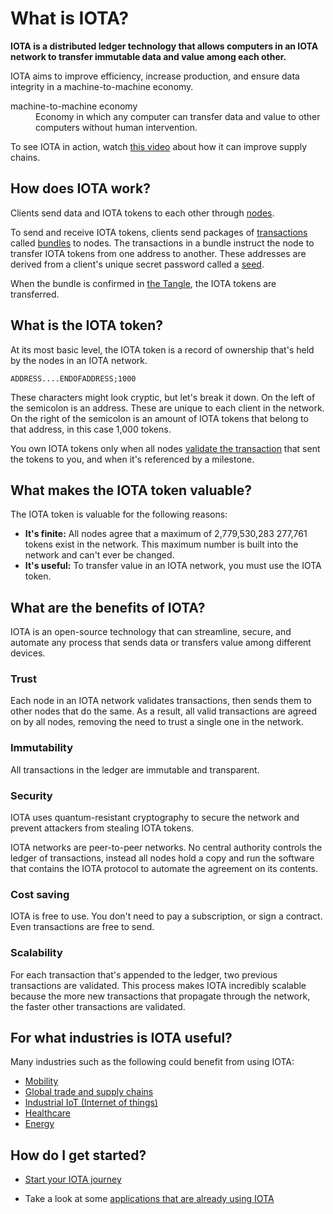 # What is IOTA?

**IOTA is a distributed ledger technology that allows computers in an IOTA network to transfer immutable data and value among each other.**

IOTA aims to improve efficiency, increase production, and ensure data integrity in a machine-to-machine economy.

<dl><dt>machine-to-machine economy</dt><dd>Economy in which any computer can transfer data and value to other computers without human intervention.</dd></dl>

To see IOTA in action, watch [this video](https://www.youtube.com/embed/Gr-LstcDcAw) about how it can improve supply chains.

## How does IOTA work?

Clients send data and IOTA tokens to each other through [nodes](../introduction/what-is-a-node.md).

To send and receive IOTA tokens, clients send packages of [transactions](../introduction/what-is-a-transaction.md) called [bundles](../introduction/what-is-a-bundle.md) to nodes. The transactions in a bundle instruct the node to transfer IOTA tokens from one address to another. These addresses are derived from a client's unique secret password called a [seed](../introduction/what-is-a-seed.md).

When the bundle is confirmed in [the Tangle](../introduction/what-is-the-tangle.md), the IOTA tokens are transferred.

## What is the IOTA token?

At its most basic level, the IOTA token is a record of ownership that's held by the nodes in an IOTA network.

    ADDRESS....ENDOFADDRESS;1000

These characters might look cryptic, but let's break it down. On the left of the semicolon is an address. These are unique to each client in the network. On the right of the semicolon is an amount of IOTA tokens that belong to that address, in this case 1,000 tokens.

You own IOTA tokens only when all nodes [validate the transaction](root://node-software/iri/0.1/concepts/transaction-validation.md) that sent the tokens to you, and when it's referenced by a milestone.

## What makes the IOTA token valuable?

The IOTA token is valuable for the following reasons:

* **It's finite:** All nodes agree that a maximum of 2,779,530,283 277,761 tokens exist in the network. This maximum number is built into the network and can't ever be changed.
* **It's useful:** To transfer value in an IOTA network, you must use the IOTA token. 

## What are the benefits of IOTA?

IOTA is an open-source technology that can streamline, secure, and automate any process that sends data or transfers value among different devices.

### Trust

Each node in an IOTA network validates transactions, then sends them to other nodes that do the same. As a result, all valid transactions are agreed on by all nodes, removing the need to trust a single one in the network.

### Immutability

All transactions in the ledger are immutable and transparent.

### Security

IOTA uses quantum-resistant cryptography to secure the network and prevent attackers from stealing IOTA tokens.

IOTA networks are peer-to-peer networks. No central authority controls the ledger of transactions, instead all nodes hold a copy and run the software that contains the IOTA protocol to automate the agreement on its contents.

### Cost saving

IOTA is free to use. You don't need to pay a subscription, or sign a contract. Even transactions are free to send.

### Scalability

For each transaction that's appended to the ledger, two previous transactions are validated. This process makes IOTA incredibly scalable because the more new transactions that propagate through the network, the faster other transactions are validated.

## For what industries is IOTA useful?
Many industries such as the following could benefit from using IOTA:

* [Mobility](https://www.iota.org/verticals/mobility-automotive)
* [Global trade and supply chains](https://www.iota.org/verticals/global-trade-supply-chains)
* [Industrial IoT (Internet of things)](https://www.iota.org/verticals/industrial-iot)
* [Healthcare](https://www.iota.org/verticals/ehealth)
* [Energy](https://www.iota.org/verticals/smart-energy)


## How do I get started?

* [Start your IOTA journey](../tutorials/get-started.md)

* Take a look at some [applications that are already using IOTA](../references/use-cases.md)

